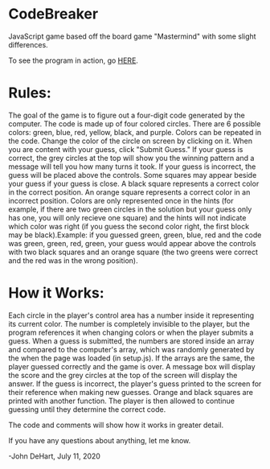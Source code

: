# CodeBreaker
JavaScript game based off the board game "Mastermind" with some slight differences.

To see the program in action, go <a href = "https://dehart.dev/projects/games/codeBreaker/codeBreaker.html" target = "_new">HERE</a>.

<h1>Rules: </h1>
The goal of the game is to figure out a four-digit code generated by the computer. The code is made up of four colored circles. There are 6 possible colors: green, blue, red, yellow, black, and purple. Colors can be repeated in the code. Change the color of the circle on screen by clicking on it. When you are content with your guess, click "Submit Guess." If your guess is correct, the grey circles at the top will show you the winning pattern and a message will tell you how many turns it took. If your guess is incorrect, the guess will be placed above the controls. Some squares may appear beside your guess if your guess is close. A black square represents a correct color in the correct position. An orange square represents a correct color in an incorrect position. Colors are only represented once in the hints (for example, if there are two green circles in the solution but your guess only has one, you will only recieve one square) and the hints will not indicate which color was right (if you guess the second color right, the first block may be black).Example: if you guessed green, green, blue, red and the code was green, green, red, green, your guess would appear above the controls with two black squares and an orange square (the two greens were correct and the red was in the wrong position).

<h1>How it Works: </h1>
Each circle in the player's control area has a number inside it representing its current color. The number is completely invisible to the player, but the program references it when changing colors or when the player submits a guess. When a guess is submitted, the numbers are stored inside an array and compared to the computer's array, which was randomly generated by the  when the page was loaded (in setup.js). If the arrays are the same, the player guessed correctly and the game is over. A message box will display the score and the grey circles at the top of the screen will display the answer. If the guess is incorrect, the player's guess printed to the screen for their reference when making new guesses. Orange and black squares are printed with another function. The player is then allowed to continue guessing until they determine the correct code.

The code and comments will show how it works in greater detail.

If you have any questions about anything, let me know.

-John DeHart, July 11, 2020
